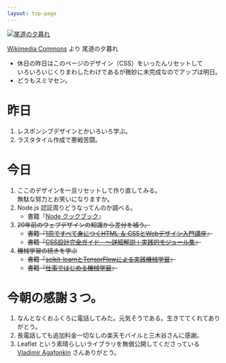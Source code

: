```yaml
---
layout: top-page
---
```


[![尾道の夕暮れ](https://upload.wikimedia.org/wikipedia/commons/4/47/Landscape_view_of_Onomichi_city_and_Onomichi_Channel_at_night._Hanami_%28Sakura_blooming_season%29._Hiroshima_Prefecture._Japan.jpg)](https://commons.wikimedia.org/wiki/File:Landscape_view_of_Onomichi_city_and_Onomichi_Channel_at_night._Hanami_(Sakura_blooming_season)._Hiroshima_Prefecture._Japan.jpg)

[Wikimedia Commons](https://commons.wikimedia.org/)
より
尾道の夕暮れ

* 休日の昨日はこのページのデザイン（CSS）をいったんリセットして  
  いろいろいじくりまわしたわけであるが微妙に未完成なのでアップは明日。
* どうもスミマセン。

# 昨日

1. レスポンシブデザインとかいろいろ学ぶ。
1. ラスタタイル作成で悪戦苦闘。


# 今日

1. ここのデザインを一旦リセットして作り直してみる。  
   無駄な努力とお笑いになりますか。
1. Node.js 認証周りどうなってんのか調べる。
   * 書籍『[Node クックブック](https://amazon.jp/dp/4873116066)』
1. ~~20年前のウェブデザインの知識から差分を補う。~~
   * ~~書籍『[1冊ですべて身につくHTML ＆ CSSとWebデザイン入門講座](https://amazon.jp/dp/B07PS1ZJN6)』~~
   * ~~書籍『[CSS設計完全ガイド　～詳細解説＋実践的モジュール集](https://amazon.jp/dp/B0856YMH7L)』~~
1. ~~機械学習の続きを学ぶ~~
   * ~~書籍『[scikit-learnとTensorFlowによる実践機械学習](https://amazon.jp/dp/4873118344)』~~
   * ~~書籍『[仕事ではじめる機械学習](https://amazon.jp/dp/4873118255)』~~

# 今朝の感謝３つ。

1. なんとなくおふくろに電話してみた。元気そうである。生きててくれてありがとう。
2. 長電話しても追加料金一切なしの楽天モバイルと三木谷さんに感謝。
3. Leaflet という素晴らしいライブラリを無償公開してくださっている  
   [Vladimir Agafonkin](https://agafonkin.com) さんありがとう。
